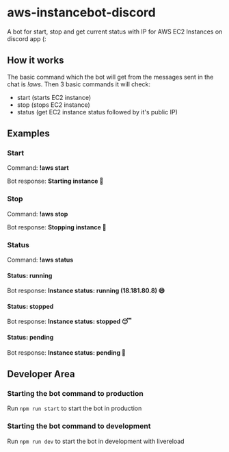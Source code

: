 
# aws-instancebot-discord
A bot for start, stop and get current status with IP for AWS EC2 Instances on discord app (:

## How it works
The basic command which the bot will get from the messages sent in the chat is *!aws*. Then 3 basic commands it will check:

- start (starts EC2 instance)
- stop (stops EC2 instance)
- status (get EC2 instance status followed by it's public IP)

## Examples

### Start
Command: **!aws start**

Bot response: **Starting instance :monocle_face:**

### Stop
Command: **!aws stop**

Bot response: **Stopping instance :monocle_face:**

### Status
Command: **!aws status**

#### Status: running
Bot response: **Instance status: running (18.181.80.8) :smile:**

#### Status: stopped
Bot response: **Instance status: stopped :sleeping:**

#### Status: pending
Bot response: **Instance status:  pending :thinking:**

## Developer Area

### Starting the bot command to production
Run `npm run start` to start the bot in production

### Starting the bot command to development
Run `npm run dev` to start the bot in development with livereload
